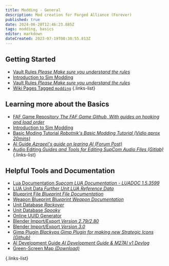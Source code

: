 ```yaml
---
title: Modding - General
description: Mod creation for Forged Alliance (Forever)
published: true
date: 2024-06-20T12:46:23.885Z
tags: modding, basics
editor: markdown
dateCreated: 2023-07-19T08:30:55.813Z
---
```


## Getting Started
* [Vault Rules *Please Make sure you understand the rules*](/Play/Learning/Beginners-Guide-to-Forged-Alliance)
* [Introduction to Sim Modding](/Development/Vault/Rules)
* [Vault Rules *Please Make sure you understand the rules*](https://github.com/The-Balthazar/SupCom-Mod-Tutorials/wiki)
* [Wiki Pages Tagged `modding`](https://wiki.faforever.com/t/modding?lang=en&sort=title)
{.links-list}

## Learning more about the Basics
* [FAF Game Repository *The FAF Game Github, With guides on hooking and load order*](https://github.com/FAForever/fa)
* [Introduction to Sim Modding](https://github.com/FAForever/fa)
* [Basic Moding Tutorial *Robotnik's Basic Modding Tutorial (Vidio aprox 20mins)*](https://www.youtube.com/watch?v=SYfb_XhH25si)
* [AI Guide *Azraeel's guide on learing AI (Forum Post)*](https://forums.faforever.com/viewtopic.php?f=88&t=18359)
* [Audio Editing *Guides and Tools for Editing SupCom Audio Files (Gitlab)*](https://forums.faforever.com/viewtopic.php?f=88&t=18359)
{.links-list}

## Helpful Tools and Documentation
* [Lua Documentation *Supcom LUA Documentation - LUADOC 1.5.3599*](/Development/Modding/LUADOC)
* [LUA Unit Data *Further Unit LUA Reference Data*](https://gist.github.com/HardlySoftly/fc4945cf6fb99e1f8f0e1b8fbb023971)
* [Blueprint File *Blueprint File Documentation*](https://supcom.fandom.com/wiki/Blueprint)
* [Weapon Blueprint *Blueprint Weapon Documentation*](https://supcom.fandom.com/wiki/Blueprint/Weapon)
* [Unit Database *Rackover*](https://unitdb.faforever.com)
* [Unit Database *Spooky*](https://faforever.github.io/spooky-db)
* [Online UUID Generator](https://www.uuidgenerator.net/)
* [Blender Import/Export *Version 2.79/2.80*](https://github.com/Exotic-Retard/SupCom_Import_Export_Blender)
* [Blender Import/Export *Version 3.0*](https://github.com/Solstice245/scstudio)
* [Gimp Plugin *Blackyps Gimp Plugin for making new Strategic Icons (Github)*](https://github.com/BlackYps/FAF-Icon-Generator)
* [AI Development Guide *AI Development Guide & M27AI v1 Devlog*](https://forum.faforever.com/topic/2373/ai-development-guide-and-m27ai-v1-devlog)
* [Green-Screen Map *(Download)*](https://cdn.discordapp.com/attachments/476200727912644618/879844797534326804/green_screen.v0002.zip)

{.links-list}


